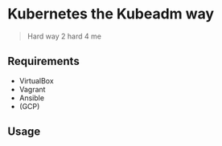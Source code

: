 # Kubernetes the Kubeadm way

> Hard way 2 hard 4 me

## Requirements 

- VirtualBox
- Vagrant 
- Ansible
- (GCP) 

## Usage

